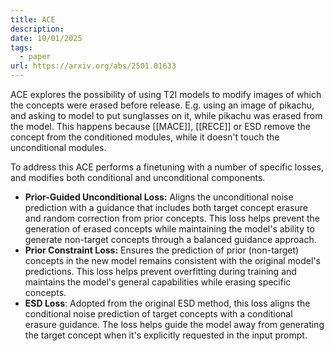 ```yaml
---
title: ACE
description: 
date: 10/01/2025
tags:
  - paper
url: https://arxiv.org/abs/2501.01633
---
```

ACE explores the possibility of using T2I models to modify images of which the concepts were erased before release. E.g. using an image of pikachu, and asking to model to put sunglasses on it, while pikachu was erased from the model. This happens because [[MACE]], [[RECE]] or ESD remove the concept from the conditioned modules, while it doesn't touch the unconditional modules.

To address this ACE performs a finetuning with a number of specific losses, and modifies both conditional and unconditional components.

- **Prior-Guided Unconditional Loss:** Aligns the unconditional noise prediction with a guidance that includes both target concept erasure and random correction from prior concepts. This loss helps prevent the generation of erased concepts while maintaining the model's ability to generate non-target concepts through a balanced guidance approach.
- **Prior Constraint Loss:** Ensures the prediction of prior (non-target) concepts in the new model remains consistent with the original model's predictions. This loss helps prevent overfitting during training and maintains the model's general capabilities while erasing specific concepts.
- **ESD Loss**: Adopted from the original ESD method, this loss aligns the conditional noise prediction of target concepts with a conditional erasure guidance. The loss helps guide the model away from generating the target concept when it's explicitly requested in the input prompt.

